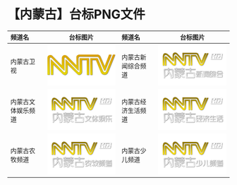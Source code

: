 # 【内蒙古】台标PNG文件
|频道名|台标图片|频道名|台标图片|
|:---|:---:|:---|:---:|
|内蒙古卫视|<img src="https://raw.githubusercontent.com/liuyilong80880/tvlog/main/img/Neimeng.png">|内蒙古新闻综合频道|<img src="https://raw.githubusercontent.com/liuyilong80880/tvlog/main/img/Neimeng1.png">|
|内蒙古文体娱乐频道|<img src="https://raw.githubusercontent.com/liuyilong80880/tvlog/main/img/Neimeng2.png">|内蒙古经济生活频道|<img src="https://raw.githubusercontent.com/liuyilong80880/tvlog/main/img/Neimeng3.png">|
|内蒙古农牧频道|<img src="https://raw.githubusercontent.com/liuyilong80880/tvlog/main/img/Neimeng4.png">|内蒙古少儿频道|<img src="https://raw.githubusercontent.com/liuyilong80880/tvlog/main/img/Neimeng5.png">|
